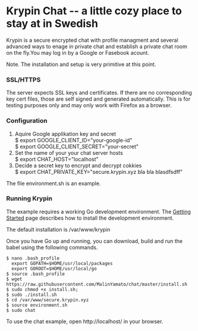# Krypin Chat -- a little cozy place to stay at in Swedish 
Krypin is a secure encrypted chat with profile managment and several advanced ways to enage in private chat and establish a private chat room on the fly.You may log in by a Google or Fasebook acount.  

Note. The installation and setup is very primitive at this point.

### SSL/HTTPS 
The server expects SSL keys and certificates. If there are no corresponding key cert files, those are self signed and generated automatically. This is for testing purposes only and may only work with Firefox as a browser. 

### Configuration 
1. Aquire Google applikation key and secret <br>
$ export GOOGLE_CLIENT_ID="your-google-id" <br>
$ export GOOGLE_CLIENT_SECRET="your-secret" 
2. Set the name of your your chat server hosts <br>
$ export CHAT_HOST="localhost"
3. Decide a secret key to encrypt and decrypt cokkies <br>
$ export CHAT_PRIVATE_KEY="secure.krypin.xyz bla bla blasdfsdff"

The file environment.sh is an example. 

### Running Krypin

The example requires a working Go development environment. The [Getting
Started](http://golang.org/doc/install) page describes how to install the
development environment.

The default installation is /var/www/krypin

Once you have Go up and running, you can download, build and run the babel
using the following commands.

    $ nano .bash_profile
      export GOPATH=$HOME/usr/local/packages
      export GOROOT=$HOME/usr/local/go
    $ source .bash_profile
    $ wget https://raw.githubusercontent.com/MalinYamato/chat/master/install.sh
    $ sudo chmod +x install.sh; 
    $ sudo ./install.sh
    $ cd /var/www/secure.krypin.xyz
    $ source environment.sh
    $ sudo chat

To use the chat example, open http://localhost/ in your browser. <br>

